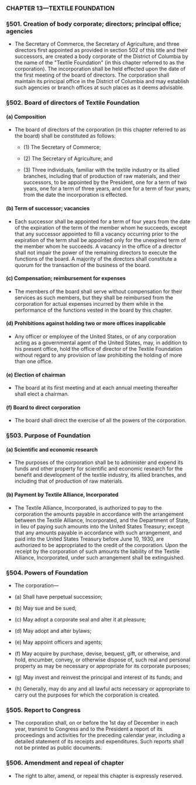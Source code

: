 ### **CHAPTER 13—TEXTILE FOUNDATION**

### §501. Creation of body corporate; directors; principal office; agencies
* The Secretary of Commerce, the Secretary of Agriculture, and three directors first appointed as provided in section 502 of this title and their successors, are created a body corporate of the District of Columbia by the name of the "Textile Foundation" (in this chapter referred to as the corporation). The incorporation shall be held effected upon the date of the first meeting of the board of directors. The corporation shall maintain its principal office in the District of Columbia and may establish such agencies or branch offices at such places as it deems advisable.

### §502. Board of directors of Textile Foundation
#### (a) Composition
* The board of directors of the corporation (in this chapter referred to as the board) shall be constituted as follows:

  * (1) The Secretary of Commerce;

  * (2) The Secretary of Agriculture; and

  * (3) Three individuals, familiar with the textile industry or its allied branches, including that of production of raw materials, and their successors, to be appointed by the President, one for a term of two years, one for a term of three years, and one for a term of four years, from the date the incorporation is effected.

#### (b) Term of successor; vacancies
* Each successor shall be appointed for a term of four years from the date of the expiration of the term of the member whom he succeeds, except that any successor appointed to fill a vacancy occurring prior to the expiration of the term shall be appointed only for the unexpired term of the member whom he succeeds. A vacancy in the office of a director shall not impair the power of the remaining directors to execute the functions of the board. A majority of the directors shall constitute a quorum for the transaction of the business of the board.

#### (c) Compensation; reimbursement for expenses
* The members of the board shall serve without compensation for their services as such members, but they shall be reimbursed from the corporation for actual expenses incurred by them while in the performance of the functions vested in the board by this chapter.

#### (d) Prohibitions against holding two or more offices inapplicable
* Any officer or employee of the United States, or of any corporation acting as a governmental agent of the United States, may, in addition to his present office, hold the office of director of the Textile Foundation without regard to any provision of law prohibiting the holding of more than one office.

#### (e) Election of chairman
* The board at its first meeting and at each annual meeting thereafter shall elect a chairman.

#### (f) Board to direct corporation
* The board shall direct the exercise of all the powers of the corporation.

### §503. Purpose of Foundation
#### (a) Scientific and economic research
* The purposes of the corporation shall be to administer and expend its funds and other property for scientific and economic research for the benefit and development of the textile industry, its allied branches, and including that of production of raw materials.

#### (b) Payment by Textile Alliance, Incorporated
* The Textile Alliance, Incorporated, is authorized to pay to the corporation the amounts payable in accordance with the arrangement between the Textile Alliance, Incorporated, and the Department of State, in lieu of paying such amounts into the United States Treasury; except that any amounts payable in accordance with such arrangement, and paid into the United States Treasury before June 10, 1930, are authorized to be appropriated to the credit of the corporation. Upon the receipt by the corporation of such amounts the liability of the Textile Alliance, Incorporated, under such arrangement shall be extinguished.

### §504. Powers of Foundation
* The corporation—

* (a) Shall have perpetual succession;

* (b) May sue and be sued;

* (c) May adopt a corporate seal and alter it at pleasure;

* (d) May adopt and alter bylaws;

* (e) May appoint officers and agents;

* (f) May acquire by purchase, devise, bequest, gift, or otherwise, and hold, encumber, convey, or otherwise dispose of, such real and personal property as may be necessary or appropriate for its corporate purposes;

* (g) May invest and reinvest the principal and interest of its funds; and

* (h) Generally, may do any and all lawful acts necessary or appropriate to carry out the purposes for which the corporation is created.

### §505. Report to Congress
* The corporation shall, on or before the 1st day of December in each year, transmit to Congress and to the President a report of its proceedings and activities for the preceding calendar year, including a detailed statement of its receipts and expenditures. Such reports shall not be printed as public documents.

### §506. Amendment and repeal of chapter
* The right to alter, amend, or repeal this chapter is expressly reserved.